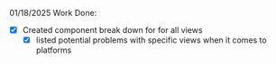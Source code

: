 01/18/2025 Work Done:
- [x] Created component break down for for all views
	- [x] listed potential problems with specific views when it comes to platforms

![]()